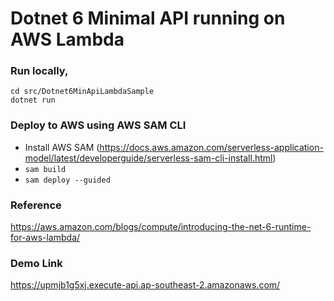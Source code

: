 # Dotnet 6 Minimal API running on AWS Lambda

### Run locally,

    cd src/Dotnet6MinApiLambdaSample
    dotnet run
    
### Deploy to AWS using AWS SAM CLI
- Install AWS SAM (https://docs.aws.amazon.com/serverless-application-model/latest/developerguide/serverless-sam-cli-install.html)
- ```sam build```
- ```sam deploy --guided```

### Reference
https://aws.amazon.com/blogs/compute/introducing-the-net-6-runtime-for-aws-lambda/

### Demo Link
https://upmjb1g5xj.execute-api.ap-southeast-2.amazonaws.com/
